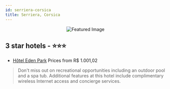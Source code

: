 ```yaml
---
id: serriera-corsica
title: Serriera, Corsica
---
```


<center><img src="https://i.travelapi.com/hotels/5000000/4550000/4542400/4542325/35a1364f_z.jpg" alt="Featured Image" /></center>


##  3 star hotels - ⭐️⭐️⭐️

-    [Hôtel Eden Park](https://us.hurb.com/hotels/serriera/hotel-eden-park-JNP-JP278591?cmp=18055) Prices from R$ 1.001,02
   > Don't miss out on recreational opportunities including an outdoor pool and a spa tub. Additional features at this hotel include complimentary wireless Internet access and concierge services.

